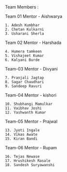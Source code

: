 
Team Members :


Team 01
Mentor - Aishwarya

    1. Adesh Kumbhar
    2. Chetan Kulkarni
    3. Usharani Sherla

Team 02
Mentor - Harshada

    4. Humera tamkeen
    5. Vishajeet Kumar
    6. Kalyani Burde

Team-03 
Mentor - Divyani

    7. Pranjali Jagtap
    8. Sagar Chaudhari
    9. Sandeep Ravuri

Team-04
Mentor - kishori

    10. Shubhangi Mamulkar
    11. Vaibhav Joshi
    12. Yashwanth Kumar

Team-05
Mentor - Prajwal

    13. Jyoti Ingale 
    14. Vikas Awate
    15. Kiran Bandi

Team-06
Mentor - Rupam

    16. Tejas Newase
    17. Hrushikesh Rasale
    18. Sandesh Suryawanshi

    

    
    
   
